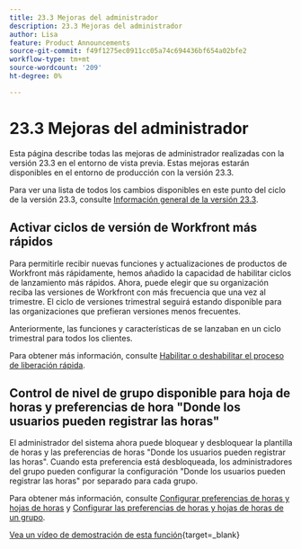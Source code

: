 ```yaml
---
title: 23.3 Mejoras del administrador
description: 23.3 Mejoras del administrador
author: Lisa
feature: Product Announcements
source-git-commit: f49f1275ec0911cc05a74c694436bf654a02bfe2
workflow-type: tm+mt
source-wordcount: '209'
ht-degree: 0%

---
```


# 23.3 Mejoras del administrador

Esta página describe todas las mejoras de administrador realizadas con la versión 23.3 en el entorno de vista previa. Estas mejoras estarán disponibles en el entorno de producción con la versión 23.3.

Para ver una lista de todos los cambios disponibles en este punto del ciclo de la versión 23.3, consulte [Información general de la versión 23.3](/help/quicksilver/product-announcements/product-releases/23.3-release-activity/23-3-release-overview.md).

## Activar ciclos de versión de Workfront más rápidos

Para permitirle recibir nuevas funciones y actualizaciones de productos de Workfront más rápidamente, hemos añadido la capacidad de habilitar ciclos de lanzamiento más rápidos. Ahora, puede elegir que su organización reciba las versiones de Workfront con más frecuencia que una vez al trimestre. El ciclo de versiones trimestral seguirá estando disponible para las organizaciones que prefieran versiones menos frecuentes.

Anteriormente, las funciones y características de se lanzaban en un ciclo trimestral para todos los clientes.

Para obtener más información, consulte [Habilitar o deshabilitar el proceso de liberación rápida](/help/quicksilver/administration-and-setup/set-up-workfront/configure-system-defaults/enable-fast-release-process.md).

## Control de nivel de grupo disponible para hoja de horas y preferencias de hora &quot;Donde los usuarios pueden registrar las horas&quot;

El administrador del sistema ahora puede bloquear y desbloquear la plantilla de horas y las preferencias de horas &quot;Donde los usuarios pueden registrar las horas&quot;. Cuando esta preferencia está desbloqueada, los administradores del grupo pueden configurar la configuración &quot;Donde los usuarios pueden registrar las horas&quot; por separado para cada grupo.

Para obtener más información, consulte [Configurar preferencias de horas y hojas de horas](/help/quicksilver/administration-and-setup/set-up-workfront/configure-timesheets-schedules/timesheet-and-hour-preferences.md) y [Configurar las preferencias de horas y hojas de horas de un grupo](/help/quicksilver/administration-and-setup/manage-groups/create-and-manage-groups/configure-timesheet-hour-preferences-group.md).

[Vea un vídeo de demostración de esta función](https://video.tv.adobe.com/v/3419111/){target=_blank}
